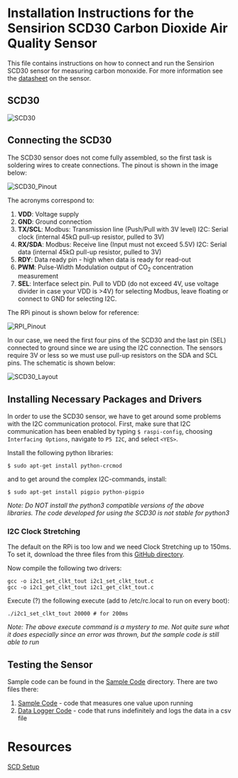 # Installation Instructions for the Sensirion SCD30 Carbon Dioxide Air Quality Sensor
This file contains instructions on how to connect and run the Sensirion SCD30 sensor for measuring carbon monoxide. For more information see the [datasheet](https://www.sensirion.com/fileadmin/user_upload/customers/sensirion/Dokumente/0_Datasheets/CO2/Sensirion_CO2_Sensors_SCD30_Datasheet.pdf) on the sensor. 

## SCD30
![SCD30](https://www.mouser.com/images/marketingid/2018/img/187534792_Sensirion_SCD30SensorModule.png)

## Connecting the SCD30
The SCD30 sensor does not come fully assembled, so the first task is soldering wires to create connections. The pinout is shown in the image below:

![SCD30_Pinout](Images/scd30_pinout.png)

The acronyms correspond to:
1. **VDD**: Voltage supply
2. **GND**: Ground connection
3. **TX/SCL**: Modbus: Transmission line (Push/Pull with 3V level) I2C: Serial clock (internal 45kΩ pull-up resistor, pulled to 3V)
4. **RX/SDA**: Modbus: Receive line (Input must not exceed 5.5V) I2C: Serial data (internal 45kΩ pull-up resistor, pulled to 3V)
5. **RDY**: Data ready pin - high when data is ready for read-out
6. **PWM**: Pulse-Width Modulation output of CO$_2$ concentration measurement
7. **SEL**: Interface select pin. Pull to VDD (do not exceed 4V, use voltage divider in case your VDD is >4V) for selecting Modbus, leave floating or connect to GND for selecting I2C.

The RPi pinout is shown below for reference:

![RPI_Pinout](https://docs.microsoft.com/en-us/windows/iot-core/media/pinmappingsrpi/rp2_pinout.png)

In our case, we need the first four pins of the SCD30 and the last pin (SEL) connected to ground since we are using the I2C connection. The sensors require 3V or less so we must use pull-up resistors on the SDA and SCL pins. The schematic is shown below:

![SCD30_Layout](Layouts/SCD30_bb.png)

## Installing Necessary Packages and Drivers
In order to use the SCD30 sensor, we have to get around some problems with the I2C communication protocol. First, make sure that I2C communication has been enabled by typing ```$ raspi-config```, choosing ```Interfacing Options```, navigate to ```P5 I2C```, and select ```<YES>```. 

Install the following python libraries:
```
$ sudo apt-get install python-crcmod
```
and to get around the complex I2C-commands, install:
```
$ sudo apt-get install pigpio python-pigpio
```

*Note: Do NOT install the python3 compatible versions of the above libraries. The code developed for using the SCD30 is not stable for python3*

### I2C Clock Stretching
The default on the RPi is too low and we need Clock Stretching up to 150ms. To set it, download the three files from this [GitHub directory](https://github.com/raspihats/raspihats/tree/master/clk_stretch).

Now compile the following two drivers:
```
gcc -o i2c1_set_clkt_tout i2c1_set_clkt_tout.c
gcc -o i2c1_get_clkt_tout i2c1_get_clkt_tout.c
```

Execute (?) the following execute (add to /etc/rc.local to run on every boot):
```
./i2c1_set_clkt_tout 20000 # for 200ms
```

*Note: The above execute command is a mystery to me. Not quite sure what it does especially since an error was thrown, but the sample code is still able to run*

## Testing the Sensor

Sample code can be found in the [Sample Code](Sample_Code/SCD30/) directory. There are two files there:
1. [Sample Code](Sample_Code/SCD30/scd30_sample.py) - code that measures one value upon running
2. [Data Logger Code](Sample_Code/SCD30/scd30_datalogger.py) - code that runs indefinitely and logs the data in a csv file

# Resources

[SCD Setup](https://github.com/intelligent-environments-lab/bevobeacon2.0/tree/master/Setup/Sample_Code/SCD30)

